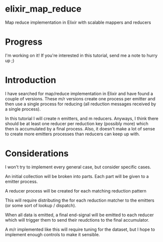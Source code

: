 # elixir_map_reduce
Map reduce implementation in Elixir with scalable mappers and reducers

# Progress

I'm working on it! If you're interested in this tutorial, send me a note to hurry up ;)

# Introduction

I have searched for map/reduce implementation in Elixir and have found a couple of versions. These m/r versions create one process per emitter and then use a single process for reducing (all reduction messages received by a single process).

In this tutorial I will create n emitters, and m reducers. Anyways, I think there should be at least one reducer per reduction key (possibly more) which then is accumulated by a final process. Also, it doesn't make a lot of sense to create more emitters processes than reducers can keep up with. 

# Considerations

I won't try to implement every general case, but consider specific cases.

An initial collection will be broken into parts. Each part will be given to a emitter process.

A reducer process will be created for each matching reduction pattern

This will require distributing the <pid> for each reduction matcher to the emitters (or some sort of lookup / dispatch).

When all data is emitted, a final end-signal will be emitted to each reducer which will trigger them to send their reudctions to the final accumulator.

A m/r implemented like this will require tuning for the dataset, but I hope to implement enough controls to make it sensible.

